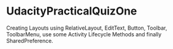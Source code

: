 # UdacityPracticalQuizOne
Creating Layouts using RelativeLayout, EditText, Button, Toolbar, ToolbarMenu, use some Activity Lifecycle Methods and finally SharedPreference. 
